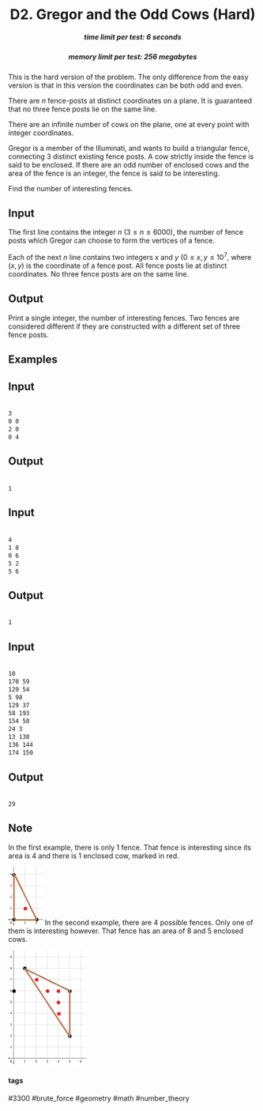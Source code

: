 <h1 style='text-align: center;'> D2. Gregor and the Odd Cows (Hard)</h1>

<h5 style='text-align: center;'>time limit per test: 6 seconds</h5>
<h5 style='text-align: center;'>memory limit per test: 256 megabytes</h5>

This is the hard version of the problem. The only difference from the easy version is that in this version the coordinates can be both odd and even.

There are $n$ fence-posts at distinct coordinates on a plane. It is guaranteed that no three fence posts lie on the same line.

There are an infinite number of cows on the plane, one at every point with integer coordinates.

Gregor is a member of the Illuminati, and wants to build a triangular fence, connecting $3$ distinct existing fence posts. A cow strictly inside the fence is said to be enclosed. If there are an odd number of enclosed cows and the area of the fence is an integer, the fence is said to be interesting.

Find the number of interesting fences.

## Input

The first line contains the integer $n$ ($3 \le n \le 6000$), the number of fence posts which Gregor can choose to form the vertices of a fence.

Each of the next $n$ line contains two integers $x$ and $y$ ($0 \le x,y \le 10^7$, where $(x,y)$ is the coordinate of a fence post. All fence posts lie at distinct coordinates. No three fence posts are on the same line.

## Output

Print a single integer, the number of interesting fences. Two fences are considered different if they are constructed with a different set of three fence posts.

## Examples

## Input


```

3
0 0
2 0
0 4

```
## Output


```

1

```
## Input


```

4
1 8
0 6
5 2
5 6

```
## Output


```

1

```
## Input


```

10
170 59
129 54
5 98
129 37
58 193
154 58
24 3
13 138
136 144
174 150

```
## Output


```

29

```
## Note

In the first example, there is only $1$ fence. That fence is interesting since its area is $4$ and there is $1$ enclosed cow, marked in red.

 ![](images/9e3ef13118f82e89c5ddcd89348c8703ec6ea5bf.png) In the second example, there are $4$ possible fences. Only one of them is interesting however. That fence has an area of $8$ and $5$ enclosed cows.

 ![](images/54519830da1f6e61df2d41e2713f59bd51424189.png) 

#### tags 

#3300 #brute_force #geometry #math #number_theory 